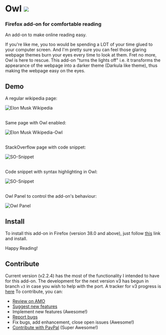 # Owl [![](https://img.shields.io/badge/Firefox-Add--on-orange.svg)](https://addons.mozilla.org/en-US/firefox/addon/owl/)
### Firefox add-on for comfortable reading


An add-on to make online reading easy.

If you're like me, you too would be spending a LOT of your time glued to your computer screen. And I'm pretty sure you can feel those glaring webpage themes burn your eyes every time to look at them. Fret no more, Owl is here to rescue. This add-on "turns the lights off" i.e. it transforms the appearance of the webpage into a darker theme (Darkula like theme), thus making the webpage easy on the eyes.


## Demo

A regular wikipedia page:

![Elon Musk Wikipedia](https://addons.cdn.mozilla.net/user-media/previews/full/160/160444.png?modified=1435649719)

<br />
Same page with Owl enabled:

![Elon Musk Wikipedia-Owl](https://addons.cdn.mozilla.net/user-media/previews/full/170/170558.png?modified=1453758412)

<br />
StackOverflow page with code snippet:

![SO-Snippet](https://addons.cdn.mozilla.net/user-media/previews/full/160/160670.png?modified=1435649719)

<br />
Code snippet with syntax highlighting in Owl:

![SO-Snippet](https://addons.cdn.mozilla.net/user-media/previews/full/170/170559.png?modified=1453758412)

<br />
Owl Panel to control the add-on's behaviour:

![Owl Panel](https://addons.cdn.mozilla.net/user-media/previews/full/186/186240.png?modified=1500649555)

## Install
To install this add-on in Firefox (version 38.0 and above), just follow [this](https://addons.mozilla.org/en-US/firefox/addon/owl/) link and install.


Happy Reading!

## Contribute
Current version (v2.2.4) has the most of the functionality I intended to have for this add-on. 
The development for the next version v3 has begun in branch `v3` in case you wish to help with the port. A tracker for v3 progress is [here](https://github.com/TigerKid001/Owl/issues/21)
To contribute, you can:
- [Review on AMO](https://addons.mozilla.org/en-US/firefox/users/login?to=/en-US/firefox/addon/owl/reviews/add)
- [Suggest new features](https://github.com/TigerKid001/Owl/issues)
- Implement new features (Awesome!)
- [Report bugs](https://github.com/TigerKid001/Owl/issues)
- Fix bugs, add enhancement, close open issues (Awesome!)
- [Contribute with PayPal](https://addons.mozilla.org/en-US/firefox/addon/owl/) (Super Awesome!)
